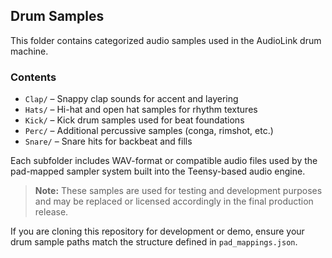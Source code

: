 ## Drum Samples

This folder contains categorized audio samples used in the AudioLink drum machine.

### Contents
- `Clap/` – Snappy clap sounds for accent and layering
- `Hats/` – Hi-hat and open hat samples for rhythm textures
- `Kick/` – Kick drum samples used for beat foundations
- `Perc/` – Additional percussive samples (conga, rimshot, etc.)
- `Snare/` – Snare hits for backbeat and fills

Each subfolder includes WAV-format or compatible audio files used by the pad-mapped sampler system built into the Teensy-based audio engine.

> **Note:** These samples are used for testing and development purposes and may be replaced or licensed accordingly in the final production release.

If you are cloning this repository for development or demo, ensure your drum sample paths match the structure defined in `pad_mappings.json`.

